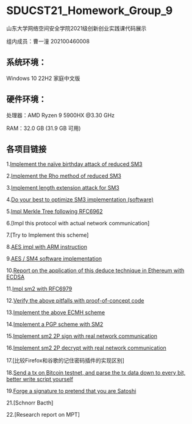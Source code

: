 # SDUCST21_Homework_Group_9
山东大学网络空间安全学院2021级创新创业实践课代码展示

组内成员：曹一潼 202100460008

## 系统环境：

 Windows 10 22H2 家庭中文版

## 硬件环境：

处理器：AMD Ryzen 9 5900HX @3.30 GHz

RAM：32.0 GB (31.9 GB 可用)

## 各项目链接
1.[Implement the naïve birthday attack of reduced SM3](https://github.com/OneBucket126/SDUCST21_Homework_Group_9/tree/main/1.sm3%E7%94%9F%E6%97%A5%E6%94%BB%E5%87%BB)

2.[Implement the Rho method of reduced SM3](https://github.com/OneBucket126/SDUCST21_Homework_Group_9/tree/main/2.SM3%20Rho)

3.[Implement length extension attack for SM3](https://github.com/OneBucket126/SDUCST21_Homework_Group_9/tree/main/3.SM3%E9%95%BF%E5%BA%A6%E6%89%A9%E5%B1%95%E6%94%BB%E5%87%BB)

4.[Do your best to optimize SM3 implementation (software)](https://github.com/OneBucket126/SDUCST21_Homework_Group_9/tree/main/4.SM3优化)

5.[Impl Merkle Tree following RFC6962](https://github.com/OneBucket126/SDUCST21_Homework_Group_9/tree/main/5.Merkle%20Tree%20RFC69620)

6.[Impl this protocol with actual network communication]

7.[Try to Implement this scheme]

8.[AES impl with ARM instruction](https://github.com/OneBucket126/SDUCST21_Homework_Group_9/tree/main/8.AES%20with%20ARM%20instruction)

9.[AES / SM4 software implementation](https://github.com/OneBucket126/SDUCST21_Homework_Group_9/tree/main/9.AES实现)

10.[Report on the application of this deduce technique in Ethereum with ECDSA](https://github.com/OneBucket126/SDUCST21_Homework_Group_9/tree/main/10.利用ECDSA在以太坊中应用此演绎技术的报告)

11.[Impl sm2 with RFC6979](https://github.com/OneBucket126/SDUCST21_Homework_Group_9/tree/main/11.SM2%20RFC6979)

12.[Verify the above pitfalls with proof-of-concept code](https://github.com/OneBucket126/SDUCST21_Homework_Group_9/tree/main/12.用概念验证代码验证上述缺陷)

13.[Implement the above ECMH scheme](https://github.com/OneBucket126/SDUCST21_Homework_Group_9/tree/main/13.实施上述ECMH计划)

14.[Implement a PGP scheme with SM2](https://github.com/OneBucket126/SDUCST21_Homework_Group_9/tree/main/14.使用SM2实现PGP方案)

15.[Implement sm2 2P sign with real network communication](https://github.com/OneBucket126/SDUCST21_Homework_Group_9/tree/main/15.实现SM2%202P签名与实际网络通信)

16.[Implement sm2 2P decrypt with real network communication](https://github.com/OneBucket126/SDUCST21_Homework_Group_9/tree/main/16.实现真实网络通信的SM2%202P解密)

17.[比较Firefox和谷歌的记住密码插件的实现区别]

18.[Send a tx on Bitcoin testnet, and parse the tx data down to every bit, better write script yourself](https://github.com/OneBucket126/SDUCST21_Homework_Group_9/tree/main/18.在比特币测试网发送一-个tx并解析每一位数据)

19.[Forge a signature to pretend that you are Satoshi](https://github.com/OneBucket126/SDUCST21_Homework_Group_9/tree/main/19.伪造中本聪)

21.[Schnorr Bacth]

22.[Research report on MPT]
